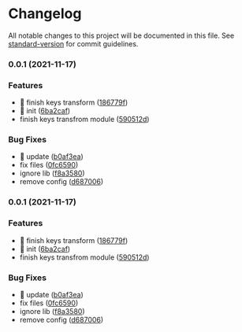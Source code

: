 # Changelog

All notable changes to this project will be documented in this file. See [standard-version](https://github.com/conventional-changelog/standard-version) for commit guidelines.

### 0.0.1 (2021-11-17)


### Features

* 🎸 finish keys transform ([186779f](https://github.com/vnues/keys-transform-generator/commit/186779f4102d5d476c2a2840bfbc7cca86edd404))
* 🎸 init ([6ba2caf](https://github.com/vnues/keys-transform-generator/commit/6ba2caf50491826e0c2a279df75554a8caf6567d))
* finish keys transfrom module ([590512d](https://github.com/vnues/keys-transform-generator/commit/590512d07df59da18b63a6dc6303c2246d69be45))


### Bug Fixes

* 🐛 update ([b0af3ea](https://github.com/vnues/keys-transform-generator/commit/b0af3eaa3dd4189eb3a31c12b352f7f980d60cf0))
* fix files ([0fc6590](https://github.com/vnues/keys-transform-generator/commit/0fc659048a4abd68ebcd77e3c24717259950d168))
* ignore lib ([f8a3580](https://github.com/vnues/keys-transform-generator/commit/f8a3580af8da3777e2431d033812c58910d612de))
* remove config ([d687006](https://github.com/vnues/keys-transform-generator/commit/d687006f4a55cc3c43af3e979c747450f7f1e658))

### 0.0.1 (2021-11-17)


### Features

* 🎸 finish keys transform ([186779f](https://github.com/vnues/keys-transform-generator/commit/186779f4102d5d476c2a2840bfbc7cca86edd404))
* 🎸 init ([6ba2caf](https://github.com/vnues/keys-transform-generator/commit/6ba2caf50491826e0c2a279df75554a8caf6567d))
* finish keys transfrom module ([590512d](https://github.com/vnues/keys-transform-generator/commit/590512d07df59da18b63a6dc6303c2246d69be45))


### Bug Fixes

* 🐛 update ([b0af3ea](https://github.com/vnues/keys-transform-generator/commit/b0af3eaa3dd4189eb3a31c12b352f7f980d60cf0))
* fix files ([0fc6590](https://github.com/vnues/keys-transform-generator/commit/0fc659048a4abd68ebcd77e3c24717259950d168))
* ignore lib ([f8a3580](https://github.com/vnues/keys-transform-generator/commit/f8a3580af8da3777e2431d033812c58910d612de))
* remove config ([d687006](https://github.com/vnues/keys-transform-generator/commit/d687006f4a55cc3c43af3e979c747450f7f1e658))
